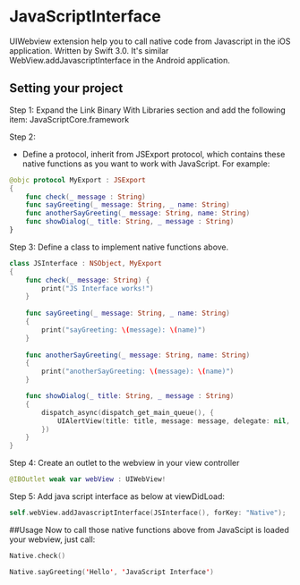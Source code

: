 # JavaScriptInterface
UIWebview extension help you to call native code from Javascript in the iOS application.
Written by Swift 3.0. It's similar WebView.addJavascriptInterface in the Android application.

## Setting your project

Step 1: 
Expand the Link Binary With Libraries section and add the following item:
JavaScriptCore.framework

Step 2:
- Define a protocol, inherit from JSExport protocol, which contains these native functions as you want to work with JavaScript.
For example:

```swift
@objc protocol MyExport : JSExport
{
    func check(_ message : String)
    func sayGreeting(_ message: String, _ name: String)
    func anotherSayGreeting(_ message: String, name: String)
    func showDialog(_ title: String, _ message : String)
}
```

Step 3:
Define a class to implement native functions above.
```swift
class JSInterface : NSObject, MyExport
{
    func check(_ message: String) {
        print("JS Interface works!")
    }
    
    func sayGreeting(_ message: String, _ name: String)
    {
        print("sayGreeting: \(message): \(name)")
    }
    
    func anotherSayGreeting(_ message: String, name: String)
    {
        print("anotherSayGreeting: \(message): \(name)")
    }

    func showDialog(_ title: String, _ message : String)
    {
        dispatch_async(dispatch_get_main_queue(), {
            UIAlertView(title: title, message: message, delegate: nil, cancelButtonTitle: "OK").show()
        })
    }
}
```

Step 4:
Create an outlet to the webview in your view controller
```swift
@IBOutlet weak var webView : UIWebView!
```

Step 5: 
Add java script interface as below at viewDidLoad:
```swift
self.webView.addJavascriptInterface(JSInterface(), forKey: "Native");
```
##Usage
Now to call those native functions above from JavaScipt is loaded your webview, just call:

```swift
Native.check()

Native.sayGreeting('Hello', 'JavaScript Interface')

```




